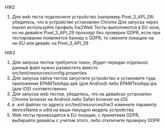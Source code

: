 HW2
1. Для web теста подключите устройство (например Pixel_3_API_29) убедитесь, что в устройстве установлен Chrome
   Для запуска через maven используйте профиль hw2Web
   Тесты выполняются в EU зоне, но на девайсе Pixel_3_API_29 прохоядт без проверки GDPR, если при тестировании 
появляется баннер о GDPR, то смените локацию на не-EU или девайс на Pixel_3_API_29


HW3
1. Для запуска тестов требуется токен, (будет передан отдельно) данный файл нужно разместить вместо 
src/test/resources/config.properties
2. Для запуска native тестов запустите устройство и установите туда приложение EPAMTestApp.apk (для Android) либо 
   EPAMTestApp.ipa (для iOS) соответственно
3. Для запуска web тестов, убедитесь, что на девайсах установлен Chrome browser на Android либо Safari browser на iOS 
4. в .xml файлах по адресу src/test/resources/hw3 измените параметр deviceName и udid на ваши текущую модель устройства
5. Web тесты проивзодятся в EU локации, с принятием GDPR, выбирайте девайсы с учетом этого, либо отключите проверку GDPR